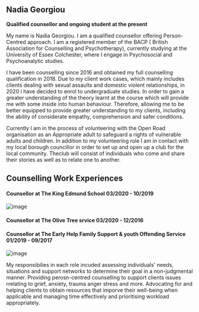  

## Nadia Georgiou
**Qualified counsellor and ongoing student at the present**  

My name is Nadia Georgiou. I am a qualified counsellor offering Person-Centred approach. I am a registered member of the BACP ( British Association for Counselling and Psychotherapy), currently studying at the University of Essex Colchester, where I engage in Psychosocial and Psychoanalytic studies.

I have been counselling since 2016 and obtained my full counselling qualification in 2018. Due to my client work cases, which mainly includes clients dealing with sexual assaults and domestic violent relationships, in 2020 i have decided to enrol to undergraduate studies. In order to gain a greater understanding of the theory learnt at the course which will provide me with some inside into human behaviour. Therefore, allowing me to be better equipped to provide greater understanding to my clients, including the ability of considerate empathy, comprehension and safer conditions. 



Currently I am in the process of volunteering with the Open Road organisation as an Appropriate adult to safeguard a rights of vulnerable adults and children. In addition to my volunteering role I am in contact with my local borough councillor in order to set up and open up a club for the local community. Theclub will consist of individuals who come and share their stories as well as to relate one to another.    


##  Counselling Work Experiences

#### Counsellor at The King Edmund School                                        03/2020 - 10/2019

![image](https://user-images.githubusercontent.com/92922164/141144667-8fa89a99-45e0-448c-b92b-1be85459c179.png)

#### Counsellor at The Olive Tree srvice                                         03/2020 - 12/2016
#### Counsellor at The Early Help Family Support & youth Offending Service       01/2019 - 09/2017
     
![image](https://user-images.githubusercontent.com/92922164/141142636-3c0b3e5d-9214-404a-9d72-c0e550cca0bf.png)

My responsibilies in each role incuded assessing individuals' needs, situations and support networks to determine their goal in a non-judgmental manner. Providing perosn-centred counselling to support clients issues rrelating to grief, anxiety, trauma anger stress and more. Advocating for and helping clients to obtain resources that imporve their well-being when applicable and managing time effectively and prioritising workload appropriately. 







